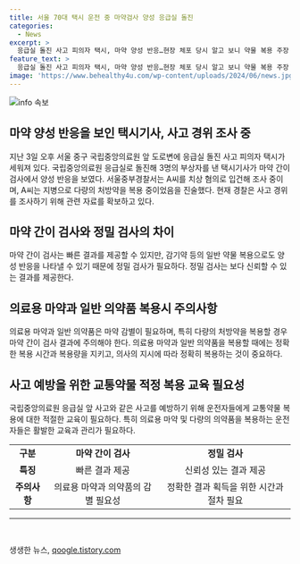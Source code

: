 ```yaml
---
title: 서울 70대 택시 운전 중 마약검사 양성 응급실 돌진
categories:
  - News
excerpt: >
  응급실 돌진 사고 피의자 택시, 마약 양성 반응…현장 체포 당시 알고 보니 약물 복용 주장  서울 중구 국립중앙의료원 앞에서 발생한 응급실 돌진 사고의 피의자인 A씨(70대·남)가 마약 간이 검사에서 양성 반응을 보였다. A씨는 본인이 약물을 복용한 이유를 지병으로 설명했으며, 경찰은 정밀 검사가 필요하다고 설명하고 있다. 현재 경찰은 사고 경위를 조사 중이며, 생명에는 지장이 없는 것으로 전해졌다. (문자 수: 150)
feature_text: >
  응급실 돌진 사고 피의자 택시, 마약 양성 반응…현장 체포 당시 알고 보니 약물 복용 주장  서울 중구 국립중앙의료원 앞에서 발생한 응급실 돌진 사고의 피의자인 A씨(70대·남)가 마약 간이 검사에서 양성 반응을 보였다. A씨는 본인이 약물을 복용한 이유를 지병으로 설명했으며, 경찰은 정밀 검사가 필요하다고 설명하고 있다. 현재 경찰은 사고 경위를 조사 중이며, 생명에는 지장이 없는 것으로 전해졌다. (문자 수: 150)
image: 'https://www.behealthy4u.com/wp-content/uploads/2024/06/news.jpg'
---
```


<p><img src="https://www.behealthy4u.com/wp-content/uploads/2024/06/news.jpg" alt="info 속보" /></p>

<h2 data-ke-size="size26">마약 양성 반응을 보인 택시기사, 사고 경위 조사 중</h2>

<p data-ke-size="size16">지난 3일 오후 서울 중구 국립중앙의료원 앞 도로변에 응급실 돌진 사고 피의자 택시가 세워져 있다. 국립중앙의료원 응급실로 돌진해 3명의 부상자를 낸 택시기사가 마약 간이 검사에서 양성 반응을 보였다. 서울중부경찰서는 A씨를 치상 혐의로 입건해 조사 중이며, A씨는 지병으로 다량의 처방약을 복용 중이었음을 진술했다. 현재 경찰은 사고 경위를 조사하기 위해 관련 자료를 확보하고 있다.
</p>

<h2 data-ke-size="size26">마약 간이 검사와 정밀 검사의 차이</h2>

<p data-ke-size="size16">마약 간이 검사는 빠른 결과를 제공할 수 있지만, 감기약 등의 일반 약물 복용으로도 양성 반응을 나타낼 수 있기 때문에 정밀 검사가 필요하다. 정밀 검사는 보다 신뢰할 수 있는 결과를 제공한다.
</p>

<h2 data-ke-size="size26">의료용 마약과 일반 의약품 복용시 주의사항</h2>

<p data-ke-size="size16">의료용 마약과 일반 의약품은 마약 감별이 필요하며, 특히 다량의 처방약을 복용할 경우 마약 간이 검사 결과에 주의해야 한다. 의료용 마약과 일반 의약품을 복용할 때에는 정확한 복용 시간과 복용량을 지키고, 의사의 지시에 따라 정확히 복용하는 것이 중요하다.
</p>

<h2 data-ke-size="size26">사고 예방을 위한 교통약물 적정 복용 교육 필요성</h2>

<p data-ke-size="size16">국립중앙의료원 응급실 앞 사고와 같은 사고를 예방하기 위해 운전자들에게 교통약물 복용에 대한 적절한 교육이 필요하다. 특히 의료용 마약 및 다량의 의약품을 복용하는 운전자들은 활발한 교육과 관리가 필요하다.
</p>

<table>
    <tr>
        <td style="text-align: center; height: 17px;"><b>구분</b></td>
        <td style="text-align: center; height: 17px;"><b>마약 간이 검사</b></td>
        <td style="text-align: center; height: 17px;"><b>정밀 검사</b></td>
    </tr>
    <tr>
        <td style="text-align: center; height: 17px;"><b>특징</b></td>
        <td style="text-align: center; height: 17px;">빠른 결과 제공</td>
        <td style="text-align: center; height: 17px;">신뢰성 있는 결과 제공</td>
    </tr>
    <tr>
        <td style="text-align: center; height: 17px;"><b>주의사항</b></td>
        <td style="text-align: center; height: 17px;">의료용 마약과 의약품의 감별 필요성</td>
        <td style="text-align: center; height: 17px;">정확한 결과 획득을 위한 시간과 절차 필요</td>
    </tr>
</table>

<hr>

<p data-ke-size="size16">&nbsp;</p>
생생한 뉴스, <a href="https://qoogle.tistory.com" rel="dofollow">qoogle.tistory.com</a>


